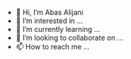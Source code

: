 - 👋 Hi, I’m Abas Alijani
- 👀 I’m interested in ...
- 🌱 I’m currently learning ...
- 💞️ I’m looking to collaborate on ...
- 📫 How to reach me ...

<!---
abasalijani/abasalijani is a ✨ special ✨ repository because its `README.md` (this file) appears on your GitHub profile.
You can click the Preview link to take a look at your changes.
--->
